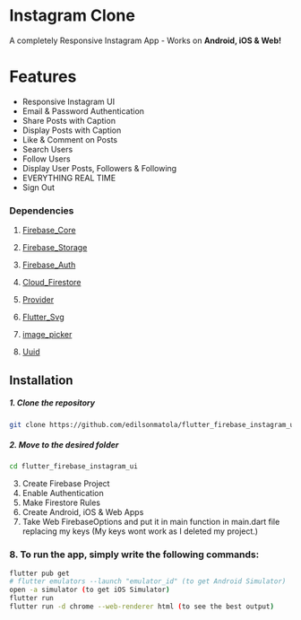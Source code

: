 # Instagram Clone

A completely Responsive Instagram App - Works on **Android, iOS & Web!**

# Features

- Responsive Instagram UI
- Email & Password Authentication
- Share Posts with Caption
- Display Posts with Caption
- Like & Comment on Posts
- Search Users
- Follow Users
- Display User Posts, Followers & Following
- EVERYTHING REAL TIME
- Sign Out

### Dependencies

1. [Firebase_Core](https://pub.dev/packages/firebase_core)

1. [Firebase_Storage](https://pub.dev/packages/firebase_storage)

1. [Firebase_Auth](https://pub.dev/packages/firebase_auth)

1. [Cloud_Firestore](https://pub.dev/packages/cloud_firestore)

1. [Provider](https://pub.dev/packages/provider)

1. [Flutter_Svg](https://pub.dev/packages/flutter_svg)

1. [image_picker](https://pub.dev/packages/image_picker)

1. [Uuid](https://pub.dev/packages/Uuid)

## Installation

##### 1. Clone the repository

```bash
git clone https://github.com/edilsonmatola/flutter_firebase_instagram_ui.git
```

##### 2. Move to the desired folder

```bash
cd flutter_firebase_instagram_ui
```

3. Create Firebase Project
4. Enable Authentication
5. Make Firestore Rules
6. Create Android, iOS & Web Apps
7. Take Web FirebaseOptions and put it in main function in main.dart file replacing my keys (My keys wont work as I deleted my project.)

### 8. To run the app, simply write the following commands:

```bash
flutter pub get
# flutter emulators --launch "emulator_id" (to get Android Simulator)
open -a simulator (to get iOS Simulator)
flutter run
flutter run -d chrome --web-renderer html (to see the best output)
```
